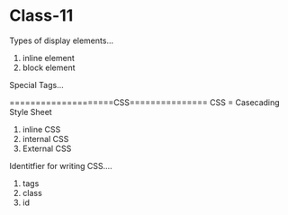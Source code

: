 # Class-11


Types of display elements...

1. inline element
2. block element


Special Tags...

<div></div>
<section></section>
<style></style>
<script></script>


====================CSS===============
CSS = Casecading Style Sheet

1. inline CSS
2. internal CSS
3. External CSS

Identitfier for writing CSS....

1. tags
2. class
3. id